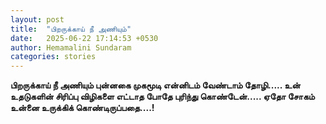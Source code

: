 ```yaml
---
layout: post
title:  "பிறருக்காய் நீ அணியும்"
date:   2025-06-22 17:14:53 +0530
author: Hemamalini Sundaram
categories: stories
---
```


**பிறருக்காய் நீ அணியும் புன்னகை முகமூடி என்னிடம் வேண்டாம் தோழி\..... உன் உதடுகளின்
சிரிப்பு விழிகளை எட்டாத போதே புரிந்து கொண்டேன்\..... ஏதோ சோகம் உன்னை உருக்கிக்
கொண்டிருப்பதை\....!**
